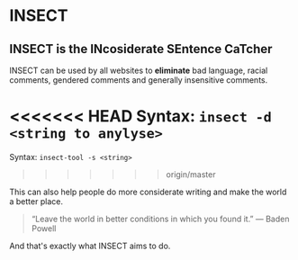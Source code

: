 # INSECT
## INSECT is the INcosiderate SEntence CaTcher

INSECT can be used by all websites to **eliminate** bad language, racial comments, gendered comments and generally insensitive comments.

<<<<<<< HEAD
Syntax: `insect -d <string to anylyse>`
=======
Syntax: `insect-tool -s <string>`
>>>>>>> origin/master

This can also help people do more considerate writing and make the world a better place.

> “Leave the world in better conditions in which you found it.” 
― Baden Powell

And that's exactly what INSECT aims to do.
